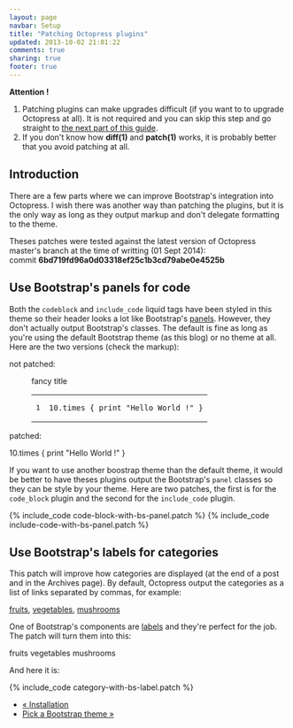 ```yaml
---
layout: page
navbar: Setup
title: "Patching Octopress plugins"
updated: 2013-10-02 21:01:22
comments: true
sharing: true
footer: true
---
```


<div class="alert alert-warning">
    <span class="glyphicon glyphicon-warning-sign"></span>
    <strong>Attention !</strong><br>
    <ol>
      <li>
        Patching plugins can make upgrades difficult (if you want to to upgrade
        Octopress at all). It is not required and you can skip this step and go
        straight to
        <a href="{{ root_url }}/setup/pick-a-theme">the next part of this guide</a>.
      <li>
        If you don't know how <strong>diff(1)</strong> and
        <strong>patch(1)</strong> works, it is probably better that you avoid
        patching at all.
    </ol>
</div>


<h2>Introduction</h2>

There are a few parts where we can improve Bootstrap's integration into
Octopress. I wish there was another way than patching the plugins, but it is
the only way as long as they output markup and don't delegate formatting to the
theme.

<div class="alert alert-info">
    <p>
      <span class="glyphicon glyphicon-info-sign"></span>
      Theses patches were tested against the latest version of Octopress
      master's branch at the time of writting (01 Sept 2014):<br>
      commit <strong>6bd719fd96a0d03318ef25c1b3cd79abe0e4525b</strong>
    </p>
</div>


<h2>Use Bootstrap's panels for code</h2>

Both the `codeblock` and `include_code` liquid tags have been styled in this
theme so their header looks a lot like Bootstrap's
[panels](http://getbootstrap.com/components/#panels). However, they don't
actually output Bootstrap's classes. The default is fine as long as you're using
the default Bootstrap theme (as this blog) or no theme at all. Here are the two
versions (check the markup):

not patched:

<figure class="code"><figcaption><span>fancy title </span></figcaption><div class="highlight"><table><tbody><tr><td class="gutter"><pre class="line-numbers"><span class="line-number">1</span></pre></td><td class="code"><pre><code class="ruby"><span class="line"><span class="mi">10</span><span class="o">.</span><span class="n">times</span> <span class="p">{</span> <span class="nb">print</span> <span class="s2">"Hello World !"</span> <span class="p">}</span>
</span></code></pre></td></tr></tbody></table></div></figure>

patched:

10.times { print "Hello World !" }

If you want to use another boostrap theme than the default theme, it would be
better to have theses plugins output the Bootstrap's `panel` classes so they
can be style by your theme.  Here are two patches, the first is for the
`code_block` plugin and the second for the `include_code` plugin.

{% include_code code-block-with-bs-panel.patch %}
{% include_code include-code-with-bs-panel.patch %}


<h2>Use Bootstrap's labels for categories</h2>

This patch will improve how categories are displayed (at the end of a post and
in the Archives page). By default, Octopress output the categories as a list of
links separated by commas, for example:

<a href="#">fruits</a>,
<a href="#">vegetables</a>,
<a href="#">mushrooms</a>

One of Bootstrap's components are
[labels](http://getbootstrap.com/components/#labels) and they're perfect for
the job. The patch will turn them into this:

<span class="label label-primary">fruits</span>
<span class="label label-primary">vegetables</span>
<span class="label label-primary">mushrooms</span>

And here it is:

{% include_code category-with-bs-label.patch %}

<ul class="pager">
    <li class="previous"><a href="{{ root_url }}/setup/install">&laquo; Installation</a></li>
    <li class="next"><a href="{{ root_url }}/setup/pick-a-theme">Pick a Bootstrap theme &raquo;</a></li>
</ul>
